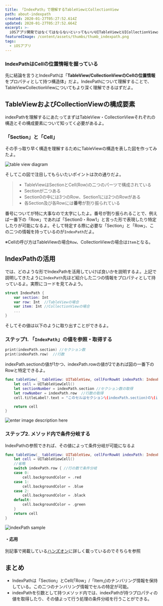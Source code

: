 ```yaml
---
title: 「IndexPath」で理解するTableViewとCollectionView
path: about-indexpath
created: 2020-01-27T05:27:52.614Z
updated: 2020-01-27T05:27:52.664Z
excerpt: >-
  iOSアプリ開発ではなくてはならないといってもいいUITableViewとUICollectionViewだけど、これらを理解する上で重要な概念が`IndexPath`だよ。初見では「IndexPathってなんだよ！！」って思った人も多いのではないかな？？  
featuredImage: /content/assets/thumbs/thumb_indexpath.png
tags:
  - iOSアプリ
---
```

### IndexPathはCellの位置情報を握っている
先に結論を言うとIndexPathは「**TableView/CollectionViewのCellの位置情報**をプロパティとして持つ構造体」だよ。IndexPathについて理解することで、TableViewCollectionViewについてもより深く理解できるはずだよ。

## TableViewおよびCollectionViewの構成要素
indexPathを理解するにあたってまずはTableView・CollectionViewそれぞれの構造とその構成要素について知ってく必要があるよ。


### 「Section」と「Cell」
その手っ取り早く構造を理解するためにTableViewの構造を表した図を作ってみたよ。

![table view diagram](https://i.gyazo.com/2b1723eab013c8eab71ccebbc4a19d34.png)

そしてこの図で注目してもらいたいポイントは次の通りだよ。

> - TableViewはSectionとCell(Row)の二つのパーツで構成されている
> - Sectionが二つある
> - Section0の中には3つのRow、Section1には2つのRowがある
> - 各Section及び各Rowには**番号**が割り振られている

番号についてが特に大事なので太字にしたよ。番号が割り振られることで、例えば一番下の「Row」であれば「Section0・Row1」と言った形で表現したり特定したりが可能になるよ。そして特定する際に必要な「Section」と「Row」、この二つの情報を持っているのが`IndexPath`だよ。

※Cellの呼び方はTableViewの場合`Row`、CollectionViewの場合は`Item`となる。

##  IndexPathの活用
では、どのような形でIndexPathを活用していけば良いかを説明するよ。上記で説明してきたように`IndexPath`先ほど紹介した二つの情報をプロパティとして持っているよ。実際にコードを見てみよう。
``` swift
struct IndexPath {
	var section: Int
	var row: Int  //TableViewの場合
	var item: Int //CollectionViewの場合	
	...
}
```
そしてその値は以下のように取り出すことができるよ。

### ステップ1. 「`IndexPath`」の値を参照・取得する
```swift
print(indexPath.section) //セクション数
print(indexPath.row)  //行数
```
indexPath.sectionの値が1かつ、indexPath.rowの値が2であれば図の一番下のRowと特定できるよ。

``` swift
func tableView(_ tableView: UITableView, cellForRowAt indexPath: IndexPath) -> UITableViewCell {
    let cell = UITableViewCell()
    let sectionNumber = indexPath.section //セクション数の取得
    let rowNumber = indexPath.row  //行数の取得
    cell.titleLabel?.text = "このセルはセクション\(indexPath.section)の\(indexPath.row)行目です"

    return cell
}
```
![enter image description here](https://i.gyazo.com/4345c7528ac18fa48e3226337e1da08c.png)

### ステップ2. メソッド内で条件分岐する
 IndexPathの参照できれば、その値によって条件分岐が可能になるよ

``` swift
func tableView(_ tableView: UITableView, cellForRowAt indexPath: IndexPath) -> UITableViewCell {
    let cell = UITableViewCell()
    //省略
    switch indexPath.row { //行の数で条件分岐
    case 0:
        cell.backgroundColor = .red
    case 1:
        cell.backgroundColor = .blue
    case 2:
        cell.backgroundColor = .black
    default:
        cell.backgroundColor = .green
    }
    return cell
}
```
![indexPath sample](https://i.gyazo.com/3ff9463b5c1c3e9d4792c465dc3ba8dc.png)

#### ・応用
別記事で掲載している[ハンズオン](#)に詳しく載っているのでそちらを参照

## まとめ
- IndexPathは「Section」とCell(「Row」/「Item」)のナンバリング情報を保持している。この二つのナンバリング情報でセルの特定が可能。
- indexPathを引数として持つメソッド内では、indexPathが持つプロパティの値を取得したり、その値よって行う処理の条件分岐を行うことができる。
